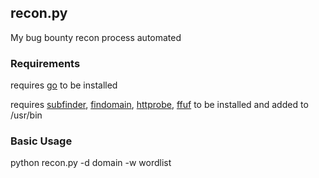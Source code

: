 <h2>recon.py</h2>

My bug bounty recon process automated

<h3>Requirements</h3>

requires <a href="https://golang.org/" target="_blank" rel="noopener noreferrer">go</a> to be installed

requires <a href="https://github.com/projectdiscovery/subfinder" target="_blank" rel="noopener noreferrer">subfinder</a>, <a href="https://github.com/Edu4rdSHL/findomain" target="_blank" rel="noopener noreferrer">findomain</a>, <a href="https://github.com/tomnomnom/httprobe" target="_blank" rel="noopener noreferrer">httprobe</a>, <a href="https://github.com/ffuf/ffuf" target="_blank" rel="noopener noreferrer">ffuf</a> to be installed and added to /usr/bin

<h3>Basic Usage</h3>

python recon.py -d domain -w wordlist 
